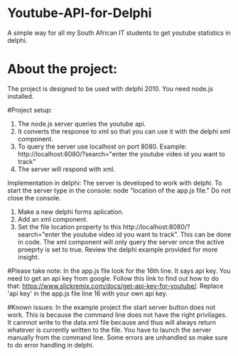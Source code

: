 # Youtube-API-for-Delphi
A simple way for all my South African IT students to get youtube statistics in delphi.

# About the project:
The project is designed to be used with delphi 2010. 
You need node.js installed. 

#Project setup:
1. The node.js server queries the youtube api.
2. It converts the response to xml so that you can use it with the delphi xml component.
3. To query the server use localhost on port 8080. Example: http://localhost:8080/?search="enter the youtube video id you want to track"
4. The server will respond with xml. 

Implementation in delphi:
The server is developed to work with delphi. To start the server type in the console: node "location of the app.js file." Do not close the console.
1. Make a new delphi forms aplication.
2. Add an xml component.
3. Set the file location property to this http://localhost:8080/?search="enter the youtube video id you want to track". This can be done in code. The xml component will only query the server once the active proeprty is set to true. Review the delphi example provided for more insight.

#Please take note:
In the app.js file look for the 16th line. 
It says api key. You need to get an api key from google. Follow this link to find out how to do that: https://www.slickremix.com/docs/get-api-key-for-youtube/.
Replace 'api key' in the app.js file line 16 with your own api key.

#Known issues:
In the example project the start server button does not work. This is because the command line does not have the right privilages. It cannnot write to the data.xml file because and thus will always return whatever is currently written to the file. You have to launch the server manually from the command line.
Some errors are unhandled so make sure to do error handling in delphi.
